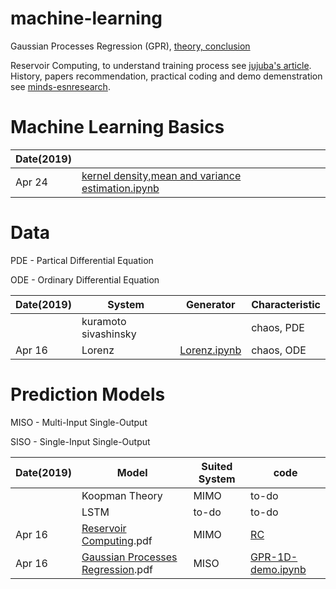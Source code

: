 # machine-learning
Gaussian Processes Regression (GPR), [theory, conclusion](https://github.com/suzyi/machine-learning/blob/master/GPR.pdf)

Reservoir Computing, to understand training process see [jujuba's article](http://jujuba.me/articles/reservoir_computing.html). History, papers recommendation, practical coding and demo demenstration see [minds-esnresearch](http://minds.jacobs-university.de/research/esnresearch/).
# Machine Learning Basics
| Date(2019) | |
|---| ----- |
| Apr 24 | [kernel density,mean and variance estimation.ipynb](https://github.com/suzyi/machine-learning/blob/master/notebook/pdf-and-expectation-and-variance-estimation.ipynb) |
# Data
PDE - Partical Differential Equation

ODE - Ordinary Differential Equation

| Date(2019) | System | Generator | Characteristic |
|---| ----- | -------- | ---------- |
|  | kuramoto sivashinsky |  | chaos, PDE |
| Apr 16 | Lorenz | [Lorenz.ipynb](https://github.com/suzyi/python/blob/master/notebook/Lorenz.ipynb) | chaos, ODE |

# Prediction Models
MISO - Multi-Input Single-Output

SISO - Single-Input Single-Output

| Date(2019) | Model | Suited System | code |
|---| ----- | -------- | ---------- |
|　 | Koopman Theory | MIMO | to-do |
|　 | LSTM | to-do | to-do |
| Apr 16 | [Reservoir Computing](https://github.com/suzyi/machine-learning/blob/master/document/RC.pdf).pdf | MIMO | [RC](https://github.com/suzyi/reservoir-computing)|
| Apr 16 | [Gaussian Processes Regression](https://github.com/suzyi/machine-learning/blob/master/document/GPR.pdf).pdf  | MISO | [GPR-1D-demo.ipynb](https://github.com/suzyi/machine-learning/blob/master/notebook/GPR-1D-demo.ipynb) |
